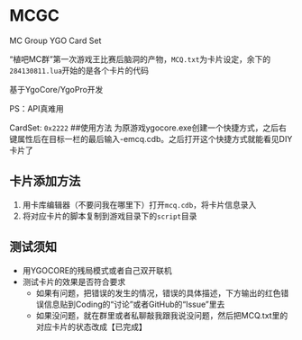 ﻿# MCGC
MC Group YGO Card Set

“植吧MC群”第一次游戏王比赛后脑洞的产物，`MCQ.txt`为卡片设定，余下的`284130811.lua`开始的是各个卡片的代码

基于YgoCore/YgoPro开发

PS：API真难用

CardSet: `0x2222`
##使用方法
为原游戏ygocore.exe创建一个快捷方式，之后右键属性后在目标一栏的最后输入-emcq.cdb。之后打开这个快捷方式就能看见DIY卡片了

## 卡片添加方法
1. 用卡库编辑器（不要问我在哪里下）打开`mcq.cdb`，将卡片信息录入
2. 将对应卡片的脚本复制到游戏目录下的`script`目录

## 测试须知
- 用YGOCORE的残局模式或者自己双开联机
- 测试卡片的效果是否符合要求
	- 如果有问题，把错误的发生的情况，错误的具体描述，下方输出的红色错误信息贴到Coding的“讨论”或者GitHub的“Issue”里去
	- 如果没问题，就在群里或者私聊敲我跟我说没问题，然后把MCQ.txt里的对应卡片的状态改成【已完成】

